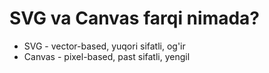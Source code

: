 # SVG va Canvas farqi nimada?

- SVG - vector-based, yuqori sifatli, og'ir
- Canvas - pixel-based, past sifatli, yengil
